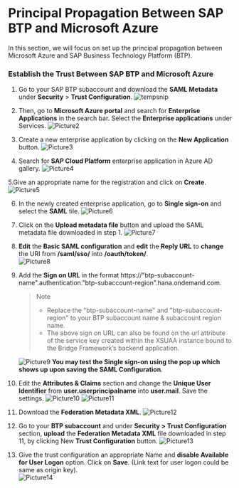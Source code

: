 # Principal Propagation Between SAP BTP and Microsoft Azure

In this section, we will focus on set up the principal propagation between Microsoft Azure and SAP Business Technology Platform (BTP).

### Establish the Trust Between SAP BTP and Microsoft Azure
1. Go to your SAP BTP subaccount and download the **SAML Metadata** under **Security** > **Trust Configuration**. 
![tempsnip](https://user-images.githubusercontent.com/29527722/205149136-6aac631b-82bf-4e47-95a6-ac53cab72564.png)

2. Then, go to **Microsoft Azure portal** and search for **Enterprise Applications** in the search bar. Select the **Enterprise applications** under Services. 
![Picture2](https://user-images.githubusercontent.com/29527722/205131651-4d8ffaa2-a749-49ca-bea5-67c0a44a3567.png)

3. Create a new enterprise application by clicking on the **New Application** button.
![Picture3](https://user-images.githubusercontent.com/29527722/205131831-193baef3-a4a3-4e98-9bcb-8095af154e19.png)

4. Search for **SAP Cloud Platform** enterprise application in Azure AD gallery. 
![Picture4](https://user-images.githubusercontent.com/29527722/205144866-8a6bf8b1-147c-44f2-b3b9-4fa92eeacc33.png)

5.Give an appropriate name for the registration and click on **Create**. 
![Picture5](https://user-images.githubusercontent.com/29527722/205145162-f4f3b5da-ed72-43e5-b5d0-e2c296a3694d.png)

6. In the newly created enterprise application, go to **Single sign-on** and select the **SAML** tile. 
![Picture6](https://user-images.githubusercontent.com/29527722/205145320-f6c48a10-b3d4-4b6e-87bf-602d33246efb.png)

7. Click on the **Upload metadata file** button and upload the SAML metadata file downloaded in step 1. 
![Picture7](https://user-images.githubusercontent.com/29527722/205145493-ce3eda5c-d63f-49fc-bc37-b37c654da5aa.png)

8. **Edit** the **Basic SAML configuration** and **edit** the **Reply URL** to **change** the URI from **/saml/sso/** into **/oauth/token/**.  
![Picture8](https://user-images.githubusercontent.com/29527722/205145928-ff8eae65-ae5f-4181-a257-3a35a2348a3f.png)

9. Add the **Sign on URL** in the format https://"btp-subaccount-name".authentication."btp-subaccount-region".hana.ondemand.com. 
    > Note
    > - Replace the "btp-subaccount-name" and "btp-subaccount-region" to your BTP subaccount name & subaccount region name.
    > - The above sign on URL can also be found on the url attribute of the service key created within the XSUAA instance bound to the Bridge Framework’s backend application.
    
    
    ![Picture9](https://user-images.githubusercontent.com/29527722/205146773-f0430632-72c5-4f26-820b-22f1fc1d8215.png)
    **You may test the Single sign-on using the pop up which shows up upon saving the SAML Configuration**.
10. Edit the **Attributes & Claims** section and change the **Unique User Identifier** from **user.userprincipalname** into **user.mail**. Save the settings. 
![Picture10](https://user-images.githubusercontent.com/29527722/205147326-a5c45c0b-f102-4d63-add7-0c5045ba17b5.png)
![Picture11](https://user-images.githubusercontent.com/29527722/205147328-a503a495-93b0-433e-a4b8-85f40299c2a1.png)


11. Download the **Federation Metadata XML**. 
![Picture12](https://user-images.githubusercontent.com/29527722/205147539-1f2ba5fb-86de-4906-931f-7edc2877c16a.png)

12. Go to your **BTP subaccount** and under **Security > Trust Configuration** section, **upload** the **Federation Metadata XML** file downloaded in step 11, by clicking New **Trust Configuration** button. 
![Picture13](https://user-images.githubusercontent.com/29527722/205147844-0620906c-d9c4-4013-971c-186994ec453b.png)

13. Give the trust configuration an appropriate Name and **disable Available for User Logon** option. Click on **Save**. (Link text for user logon could be same as origin key).  
![Picture14](https://user-images.githubusercontent.com/29527722/205148056-ec4f28f6-673c-495e-9ebb-4bf37b486a59.png)
